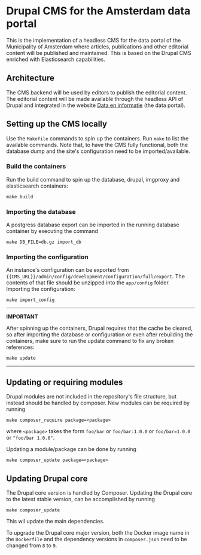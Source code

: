 # Drupal CMS for the Amsterdam data portal

This is the implementation of a headless CMS for the data portal of the Municipality of Amsterdam where articles, publications and other editorial content will be published and maintained.
This is based on the Drupal CMS enriched with Elasticsearch capabilities.

## Architecture

The CMS backend will be used by editors to publish the editorial content. The editorial content will be made available through the headless API of Drupal and integrated in the website [Data en informatie](https://data.amsterdam.nl) (the data portal).

## Setting up the CMS locally

Use the `Makefile` commands to spin up the containers. Run `make` to list the available commands. Note that, to have the CMS fully functional, both the database dump and the site's configuration need to be imported/available.

### Build the containers

Run the build command to spin up the database, drupal, imgproxy and elasticsearch containers:

```
make build
```

### Importing the database

A postgress database export can be imported in the running database container by executing the command

```
make DB_FILE=db.gz import_db
```

### Importing the configuration

An instance's configuration can be exported from `{{CMS_URL}}/admin/config/development/configuration/full/export`. The contents of that file should be unzipped into the `app/config` folder. Importing the configuration:

```
make import_config
```

---
__IMPORTANT__

After spinning up the containers, Drupal requires that the cache be cleared, so after importing the database or configuration or even after rebuilding the containers, make sure to run the update command to fix any broken references:

```
make update
```
---

## Updating or requiring modules

Drupal modules are not included in the repository's file structure, but instead should be handled by composer.
New modules can be required by running

```
make composer_require package=<package>
```

where `<package>` takes the form `foo/bar` or `foo/bar:1.0.0` or `foo/bar=1.0.0` or `"foo/bar 1.0.0"`.

Updating a module/package can be done by running

```
make composer_update package=<package>
```

## Updating Drupal core

The Drupal core version is handled by Composer. Updating the Drupal core to the latest stable version, can be accomplished by running

```
make composer_update
```

This wil update the main dependencies.

To upgrade the Drupal core major version, both the Docker image name in the `Dockerfile` and the dependency versions in `composer.json` need to be changed from `8` to `9`.
